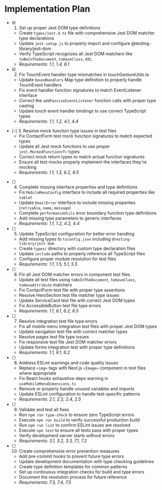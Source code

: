 # Implementation Plan

- [x] 1. Set up proper Jest DOM type definitions
  - Create `types/jest.d.ts` file with comprehensive Jest DOM matcher type declarations
  - Update `jest.setup.js` to properly import and configure @testing-library/jest-dom
  - Verify TypeScript recognizes all Jest DOM matchers like `toBeInTheDocument`, `toHaveClass`, etc.
  - _Requirements: 1.1, 1.4, 6.1_

- [x] 2. Fix TouchEvent handler type mismatches in touchGestureUtils.ts
  - Update `boundHandlers` Map type definition to properly handle TouchEvent handlers
  - Fix event handler function signatures to match EventListener interface
  - Correct the `addPassiveEventListener` function calls with proper type casting
  - Update touch event handler bindings to use correct TypeScript types
  - _Requirements: 1.1, 1.2, 4.1, 4.4_

- [-] 3. Resolve mock function type issues in test files
  - Fix ContactForm test mock function signatures to match expected types
  - Update all Jest mock functions to use proper `jest.MockedFunction<T>` types
  - Correct mock return types to match actual function signatures
  - Ensure all test mocks properly implement the interfaces they're mocking
  - _Requirements: 1.1, 1.3, 6.2, 6.5_

- [ ] 4. Complete missing interface properties and type definitions
  - Fix `MobileMenuConfig` interface to include all required properties like `tablet`
  - Update `EmailError` interface to include missing properties (`retryable`, `name`, `message`)
  - Complete `performanceUtils` error boundary function type definitions
  - Add missing type parameters to generic interfaces
  - _Requirements: 1.1, 1.2, 4.2, 4.4_

- [ ] 5. Update TypeScript configuration for better error handling
  - Add missing types to `tsconfig.json` including `@testing-library/jest-dom`
  - Create `types/` directory with custom type declaration files
  - Update `include` paths to properly reference all TypeScript files
  - Configure proper module resolution for test files
  - _Requirements: 1.1, 1.5, 5.1, 5.5_

- [ ] 6. Fix all Jest DOM matcher errors in component test files
  - Update all test files using `toBeInTheDocument`, `toHaveClass`, `toHaveAttribute` matchers
  - Fix ContactForm test file with proper type assertions
  - Resolve HeroSection test file matcher type issues
  - Update ServiceCard test file with correct Jest DOM types
  - Fix AccessibleButton test file type errors
  - _Requirements: 1.1, 6.1, 6.2, 6.5_

- [ ] 7. Resolve integration test file type errors
  - Fix all mobile menu integration test files with proper Jest DOM types
  - Update navigation test file with correct matcher types
  - Resolve pages test file type issues
  - Fix responsive test file Jest DOM matcher errors
  - Update forms integration test with proper type definitions
  - _Requirements: 1.1, 6.1, 6.2_

- [ ] 8. Address ESLint warnings and code quality issues
  - Replace `<img>` tags with Next.js `<Image>` component in test files where appropriate
  - Fix React hooks exhaustive-deps warning in `useMobileMenuDimensions.ts`
  - Remove or properly handle unused variables and imports
  - Update ESLint configuration to handle test-specific patterns
  - _Requirements: 2.1, 2.2, 2.4, 2.5_

- [ ] 9. Validate and test all fixes
  - Run `npm run type-check` to ensure zero TypeScript errors
  - Execute `npm run build` to verify successful production build
  - Run `npm run lint` to confirm ESLint issues are resolved
  - Execute `npm test` to ensure all tests pass with proper types
  - Verify development server starts without errors
  - _Requirements: 3.1, 3.2, 3.3, 7.1, 7.2_

- [ ] 10. Create comprehensive error prevention measures
  - Add pre-commit hooks to prevent future type errors
  - Update development documentation with type checking guidelines
  - Create type definition templates for common patterns
  - Set up continuous integration checks for build and type errors
  - Document the resolution process for future reference
  - _Requirements: 7.3, 7.4, 7.5_